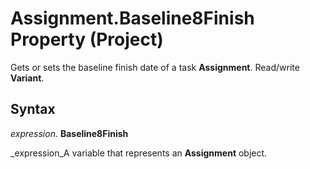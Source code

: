 
# Assignment.Baseline8Finish Property (Project)

Gets or sets the baseline finish date of a task  **Assignment**. Read/write  **Variant**.


## Syntax

 _expression_. **Baseline8Finish**

 _expression_A variable that represents an  **Assignment** object.

